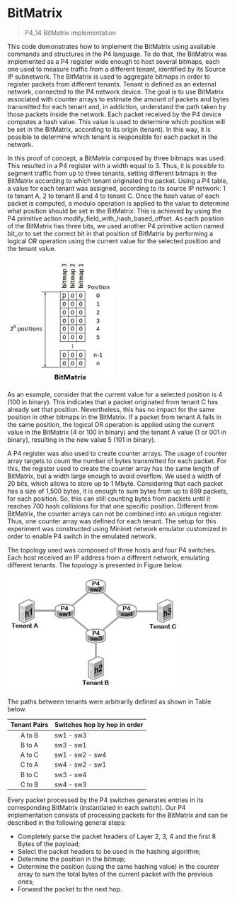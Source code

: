 # BitMatrix

> P4_14 BitMatrix implementation

This code demonstrates how to implement the BitMatrix using available commands and structures in the P4 language. To do that, the BitMatrix was implemented as a P4 register wide enough to host several bitmaps, each one used to measure traffic from a different tenant, identified by its Source IP subnetwork. The BitMatrix is used to aggregate bitmaps in order to register packets from different tenants. Tenant is defined as an external network, connected to the P4 network device. The goal is to use BitMatrix associated with counter arrays to estimate the amount of packets and bytes transmitted for each tenant and, in addiction, understand the path taken by those packets inside the network. Each packet received by the P4 device computes a hash value. This value is used to determine which position will be set in the BitMatrix, according to its origin (tenant). In this way, it is possible to determine which tenant is responsible for each packet in the network. 

In this proof of concept, a BitMatrix composed by three bitmaps was used. This resulted in a P4 register with a width equal to 3. Thus, it is possible to segment traffic from up to three tenants, setting different bitmaps in the BitMatrix according to which tenant originated the packet. Using a P4 table, a value for each tenant was assigned, according to its source IP network: 1 to tenant A, 2 to tenant B and 4 to tenant C. Once the hash value of each packet is computed, a modulo operation is applied to the value to determine what position should be set in the BitMatrix. This is achieved by using the P4 primitive action modify\_field\_with\_hash\_based\_offset. As each position of the BitMatrix has three bits, we used another P4 primitive action named bit\_or to set the correct bit in that position of BitMatrix by performing a logical OR operation using the current value for the selected position and the tenant value.


![bitmatrix](https://github.com/regisftm/bitmatrix/blob/master/images/bitmatrix.jpg)

As an example, consider that the current value for a selected position is 4 (100 in binary). This indicates that a packet originated from tenant C has already set that position. Nevertheless, this has no impact for the same position in other bitmaps in the BitMatrix. If a packet from tenant A falls in the same position, the logical OR operation is applied using the current value in the BitMatrix (4 or 100 in binary) and the tenant A value (1 or 001 in binary), resulting in the new value 5 (101 in binary). 

A P4 register was also used to create counter arrays. The usage of counter array targets to count the number of bytes transmitted for each packet. For this, the register used to create the counter array has the same length of BitMatrix, but a width large enough to avoid overflow. We used a width of 20 bits, which allows to store up to 1 Mbyte. Considering that each packet has a size of 1,500 bytes, it is enough to sum bytes from up to 699 packets, for each position. So, this can still counting bytes from packets until it reaches 700 hash collisions for that one specific position. Different from BitMatrix, the counter arrays can not be combined into an unique register. Thus, one counter array was defined for each tenant. The setup for this experiment was constructed using Mininet network emulator customized in order to enable P4 switch in the emulated network.

The topology used was composed of three hosts and four P4 switches. Each host received an IP address from a different network, emulating different tenants. The topology is presented in Figure below.

![topology](https://github.com/regisftm/bitmatrix/blob/master/images/topology.jpg)

The paths between tenants were arbitrarily defined as shown in Table below.

| Tenant Pairs | Switches hop by hop in order|
|:------------:|:--------------------------- |
| A to B       | sw1 - sw3                   |
| B to A       | sw3 - sw1                   |
| A to C       | sw1 - sw2 - sw4             |
| C to A       | sw4 - sw2 - sw1             |
| B to C       | sw3 - sw4                   |
| C to B       | sw4 - sw3                   |

Every packet processed by the P4 switches generates entries in its corresponding BitMatrix (instantiated in each switch). Our P4 implementation consists of processing packets for the BitMatrix and can be described in the following general steps:

- Completely parse the packet headers of Layer 2, 3, 4 and the first 8 Bytes of the payload;
- Select the packet headers to be used in the hashing algorithm;
- Determine the position in the bitmap;
- Determine the position (using the same hashing value) in the counter array to sum the total bytes of the current packet with the previous ones;
- Forward the packet to the next hop.
